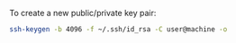 To create a new public/private key pair:

```sh
ssh-keygen -b 4096 -f ~/.ssh/id_rsa -C user@machine -o
```
